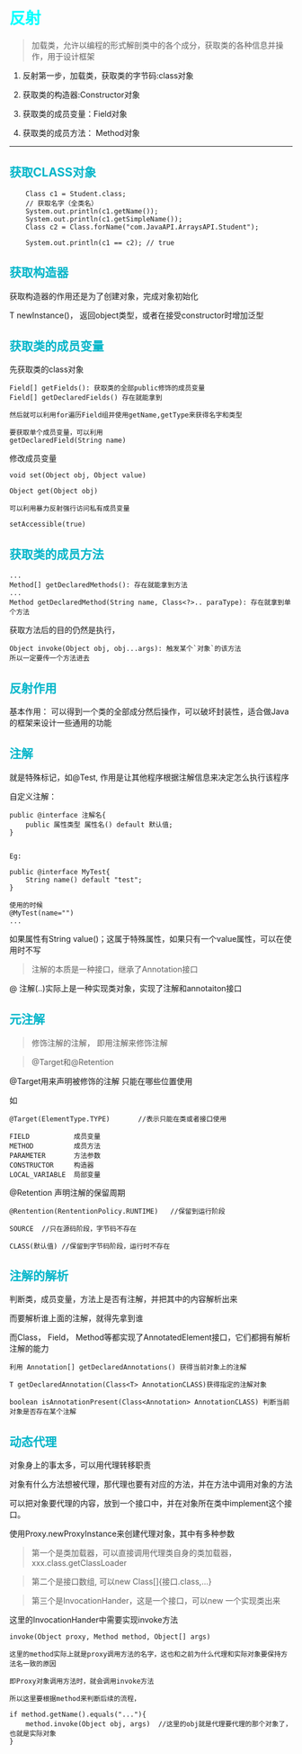 <style>
h1 {
    color: aqua;
}
h2{
    color: rgb(0, 181, 201);
}
h3,h4 {
    color: #FF70DB93;    
}
</style>

# 反射

> 加载类，允许以编程的形式解剖类中的各个成分，获取类的各种信息并操作，用于设计框架

1. 反射第一步，加载类，获取类的字节码:class对象

2. 获取类的构造器:Constructor对象

3. 获取类的成员变量：Field对象

4. 获取类的成员方法： Method对象

---

## 获取CLASS对象

        Class c1 = Student.class;
        // 获取名字（全类名）
        System.out.println(c1.getName());
        System.out.println(c1.getSimpleName());
        Class c2 = Class.forName("com.JavaAPI.ArraysAPI.Student");

        System.out.println(c1 == c2); // true

## 获取构造器

获取构造器的作用还是为了创建对象，完成对象初始化

T newInstance()， 返回object类型，或者在接受constructor时增加泛型

## 获取类的成员变量

先获取类的class对象

    Field[] getFields(): 获取类的全部public修饰的成员变量
    Field[] getDeclaredFields() 存在就能拿到

    然后就可以利用for遍历Field组并使用getName,getType来获得名字和类型

    要获取单个成员变量，可以利用
    getDeclaredField(String name)

修改成员变量

    void set(Object obj, Object value)

    Object get(Object obj)

    可以利用暴力反射强行访问私有成员变量

    setAccessible(true)

## 获取类的成员方法

    ...
    Method[] getDeclaredMethods(): 存在就能拿到方法
    ...
    Method getDeclaredMethod(String name, Class<?>.. paraType): 存在就拿到单个方法

获取方法后的目的仍然是执行，

    Object invoke(Object obj, obj...args): 触发某个`对象`的该方法
    所以一定要传一个方法进去


## 反射作用

基本作用： 可以得到一个类的全部成分然后操作，可以破坏封装性，适合做Java的框架来设计一些通用的功能



## 注解

就是特殊标记，如@Test, 作用是让其他程序根据注解信息来决定怎么执行该程序

自定义注解：

    public @interface 注解名{
        public 属性类型 属性名() default 默认值;
    }


    Eg:

    public @interface MyTest{
        String name() default "test";
    }

    使用的时候
    @MyTest(name="")
    ...

如果属性有String value()；这属于特殊属性，如果只有一个value属性，可以在使用时不写

> 注解的本质是一种接口，继承了Annotation接口

@ 注解(..)实际上是一种实现类对象，实现了注解和annotaiton接口


## 元注解

> 修饰注解的注解， 即用注解来修饰注解

> @Target和@Retention


@Target用来声明被修饰的注解 只能在哪些位置使用

如 

    @Target(ElementType.TYPE)       //表示只能在类或者接口使用

    FIELD           成员变量
    METHOD          成员方法
    PARAMETER       方法参数
    CONSTRUCTOR     构造器
    LOCAL_VARIABLE  局部变量


@Retention 声明注解的保留周期

    @Rentention(RententionPolicy.RUNTIME)   //保留到运行阶段

    SOURCE  //只在源码阶段，字节码不存在

    CLASS(默认值) //保留到字节码阶段，运行时不存在


## 注解的解析

判断类，成员变量，方法上是否有注解，并把其中的内容解析出来

而要解析谁上面的注解，就得先拿到谁

而Class， Field， Method等都实现了AnnotatedElement接口，它们都拥有解析注解的能力

    利用 Annotation[] getDeclaredAnnotations() 获得当前对象上的注解

    T getDeclaredAnnotation(Class<T> AnnotationCLASS)获得指定的注解对象

    boolean isAnnotationPresent(Class<Annotation> AnnotationCLASS) 判断当前对象是否存在某个注解


## 动态代理

对象身上的事太多，可以用代理转移职责

对象有什么方法想被代理，那代理也要有对应的方法，并在方法中调用对象的方法


可以把对象要代理的内容，放到一个接口中，并在对象所在类中implement这个接口。

使用Proxy.newProxyInstance来创建代理对象，其中有多种参数

> 第一个是类加载器，可以直接调用代理类自身的类加载器，xxx.class.getClassLoader

> 第二个是接口数组, 可以new Class[]{接口.class,...}

> 第三个是InvocationHander，这是一个接口，可以new 一个实现类出来

这里的InvocationHander中需要实现invoke方法

    invoke(Object proxy, Method method, Object[] args)

    这里的method实际上就是proxy调用方法的名字，这也和之前为什么代理和实际对象要保持方法名一致的原因

    即Proxy对象调用方法时，就会调用invoke方法

    所以这里要根据method来判断后续的流程，

    if method.getName().equals("..."){
        method.invoke(Object obj, args)  //这里的obj就是代理要代理的那个对象了，也就是实际对象
    }